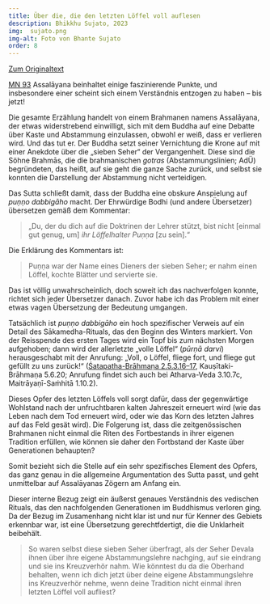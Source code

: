 ```yaml
---
title: Über die, die den letzten Löffel voll auflesen
description: Bhikkhu Sujato, 2023
img:  sujato.png
img-alt: Foto von Bhante Sujato
order: 8
---
```


[Zum Originaltext](https://discourse.suttacentral.net/t/on-those-who-pick-up-the-last-spoonful/30975)

[MN 93](#/sutta/mn93/de/sabbamitta) Assalāyana beinhaltet einige faszinierende Punkte, und insbesondere einer scheint sich einem Verständnis entzogen zu haben – bis jetzt!

Die gesamte Erzählung handelt von einem Brahmanen namens Assalāyana, der etwas widerstrebend einwilligt, sich mit dem Buddha auf eine Debatte über Kaste und Abstammung einzulassen, obwohl er weiß, dass er verlieren wird. Und das tut er. Der Buddha setzt seiner Vernichtung die Krone auf mit einer Anekdote über die „sieben Seher“ der Vergangenheit. Diese sind die Söhne Brahmās, die die brahmanischen *gotras* (Abstammungslinien; AdÜ) begründeten, das heißt, auf sie geht die ganze Sache zurück, und selbst sie konnten die Darstellung der Abstammung nicht verteidigen.

Das Sutta schließt damit, dass der Buddha eine obskure Anspielung auf *puṇṇo dabbigāho* macht. Der Ehrwürdige Bodhi (und andere Übersetzer) übersetzen gemäß dem Kommentar:

> „Du, der du dich auf die Doktrinen der Lehrer stützt, bist nicht [einmal gut genug, um] *ihr Löffelhalter Puṇṇa* [zu sein].“

Die Erklärung des Kommentars ist:

> Puṇṇa war der Name eines Dieners der sieben Seher; er nahm einen Löffel, kochte Blätter und servierte sie.

Das ist völlig unwahrscheinlich, doch soweit ich das nachverfolgen konnte, richtet sich jeder Übersetzer danach. Zuvor habe ich das Problem mit einer etwas vagen Übersetzung der Bedeutung umgangen.

Tatsächlich ist *puṇṇo dabbigāho* ein hoch spezifischer Verweis auf ein Detail des Sākamedha-Rituals, das den Beginn des Winters markiert. Von der Reisspende des ersten Tages wird ein Topf bis zum nächsten Morgen aufgehoben; dann wird der allerletzte „volle Löffel“ (*pūrṇā darvi*) herausgeschabt mit der Anrufung: „Voll, o Löffel, fliege fort, und fliege gut gefüllt zu uns zurück!“ ([Śatapatha-Brāhmaṇa 2.5.3.16–17](https://www.wisdomlib.org/hinduism/book/satapatha-brahmana-english/d/doc63168.html), Kauṣītaki-Brāhmaṇa 5.6.20; Anrufung findet sich auch bei Atharva-Veda 3.10.7c, Maitrāyaṇī-Saṁhitā 1.10.2).

Dieses Opfer des letzten Löffels voll sorgt dafür, dass der gegenwärtige Wohlstand nach der unfruchtbaren kalten Jahreszeit erneuert wird (wie das Leben nach dem Tod erneuert wird, oder wie das Korn des letzten Jahres auf das Feld gesät wird). Die Folgerung ist, dass die zeitgenössischen Brahmanen nicht einmal die Riten des Fortbestands in ihrer eigenen Tradition erfüllen, wie können sie daher den Fortbstand der Kaste über Generationen behaupten?

Somit bezieht sich die Stelle auf ein sehr spezifisches Element des Opfers, das ganz genau in die allgemeine Argumentation des Sutta passt, und geht unmittelbar auf Assalāyanas Zögern am Anfang ein.

Dieser interne Bezug zeigt ein äußerst genaues Verständnis des vedischen Rituals, das den nachfolgenden Generationen im Buddhismus verloren ging. Da der Bezug im Zusamenhang nicht klar ist und nur für Kenner des Gebiets erkennbar war, ist eine Übersetzung gerechtfdertigt, die die Unklarheit beibehält.

> So waren selbst diese sieben Seher überfragt, als der Seher Devala ihnen über ihre eigene Abstammungslehre nachging, auf sie eindrang und sie ins Kreuzverhör nahm. Wie könntest du da die Oberhand behalten, wenn ich dich jetzt über deine eigene Abstammungslehre ins Kreuzverhör nehme, wenn deine Tradition nicht einmal ihren letzten Löffel voll aufliest?


